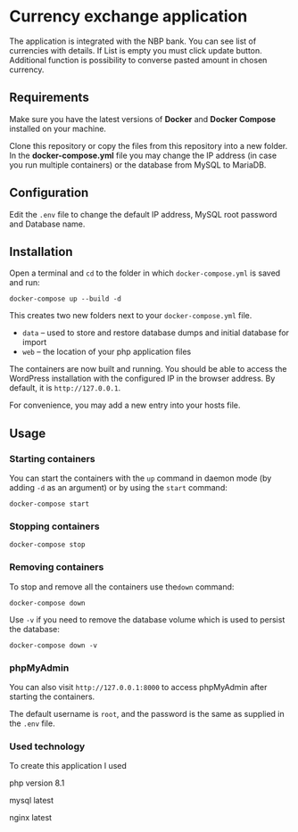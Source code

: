 #  Currency exchange application

The application is integrated with the NBP bank. You can see list of currencies with details.
If List is empty you must click update button. 
Additional function is possibility to converse pasted amount in chosen currency.

## Requirements

Make sure you have the latest versions of **Docker** and **Docker Compose** installed on your machine.

Clone this repository or copy the files from this repository into a new folder. In the **docker-compose.yml** file you may change the IP address (in case you run multiple containers) or the database from MySQL to MariaDB.

## Configuration

Edit the `.env` file to change the default IP address, MySQL root password and Database name.

## Installation

Open a terminal and `cd` to the folder in which `docker-compose.yml` is saved and run:

```
docker-compose up --build -d
```

This creates two new folders next to your `docker-compose.yml` file.

* `data` – used to store and restore database dumps and initial database for import
* `web` – the location of your php application files

The containers are now built and running. You should be able to access the WordPress installation with the configured IP in the browser address. By default, it is `http://127.0.0.1`.

For convenience, you may add a new entry into your hosts file.

## Usage

### Starting containers

You can start the containers with the `up` command in daemon mode (by adding `-d` as an argument) or by using the `start` command:

```
docker-compose start
```

### Stopping containers

```
docker-compose stop
```

### Removing containers

To stop and remove all the containers use the`down` command:

```
docker-compose down
```

Use `-v` if you need to remove the database volume which is used to persist the database:

```
docker-compose down -v
```


### phpMyAdmin

You can also visit `http://127.0.0.1:8000` to access phpMyAdmin after starting the containers.

The default username is `root`, and the password is the same as supplied in the `.env` file.

### Used technology

To create this application I used 

php version 8.1

mysql latest

nginx latest
